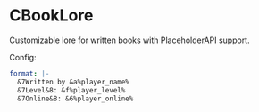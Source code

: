# CBookLore
Customizable lore for written books with PlaceholderAPI support.

Config:
```yaml
format: |-
  &7Written by &a%player_name%
  &7Level&8: &f%player_level%
  &7Online&8: &6%player_online%
```